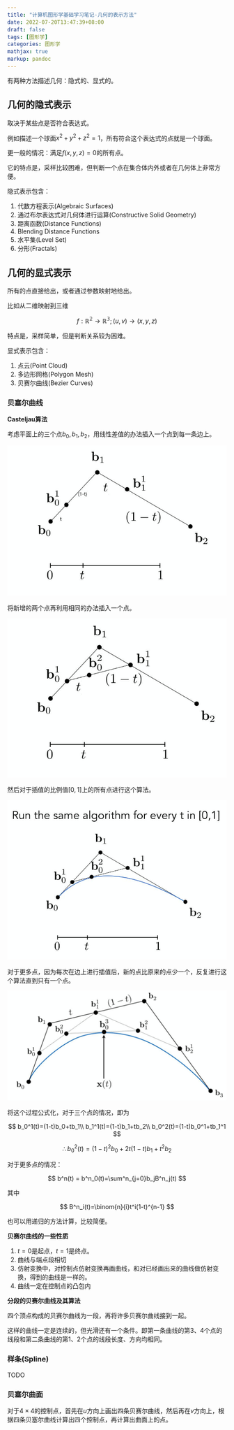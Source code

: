 ```yaml
---
title: "计算机图形学基础学习笔记-几何的表示方法"
date: 2022-07-20T13:47:39+08:00
draft: false
tags: [图形学]
categories: 图形学
mathjax: true
markup: pandoc
---
```


有两种方法描述几何：隐式的、显式的。

## 几何的隐式表示

取决于某些点是否符合表达式。

例如描述一个球面$x^2+y^2+z^2=1$，所有符合这个表达式的点就是一个球面。

更一般的情况：满足$f(x,y,z)=0$的所有点。

它的特点是，采样比较困难，但判断一个点在集合体内外或者在几何体上非常方便。

隐式表示包含：

1. 代数方程表示(Algebraic Surfaces)
2. 通过布尔表达式对几何体进行运算(Constructive Solid Geometry)
3. 距离函数(Distance Functions)
4. Blending Distance Functions
5. 水平集(Level Set)
6. 分形(Fractals)


## 几何的显式表示

所有的点直接给出，或者通过参数映射地给出。

比如从二维映射到三维

$$
f:\mathbb{R^2\to R^3};(u,v)\to(x,y,z)
$$

特点是，采样简单，但是判断关系较为困难。

显式表示包含：

1. 点云(Point Cloud)
2. 多边形网格(Polygon Mesh)
3. 贝赛尔曲线(Bezier Curves)

### 贝塞尔曲线

**Casteljau算法**

考虑平面上的三个点$b_0,b_1,b_2$，用线性差值的办法插入一个点到每一条边上。

![1.jpg](1.jpg)

将新增的两个点再利用相同的办法插入一个点。

![2.jpg](3.jpg)

然后对于插值的比例值$[0,1]$上的所有点进行这个算法。

![3.jpg](2.jpg)

对于更多点，因为每次在边上进行插值后，新的点比原来的点少一个，反复进行这个算法直到只有一个点。

![4.jpg](4.jpg)

将这个过程公式化，对于三个点的情况，即为

$$
b_0^1(t)=(1-t)b_0+tb_1\\
b_1^1(t)=(1-t)b_1+tb_2\\
b_0^2(t)=(1-t)b_0^1+tb_1^1
$$

$$
\therefore b_0^2(t) = (1-t)^2b_0+2t(1-t)b_1+t^2b_2
$$

对于更多点的情况：

$$
b^n(t) = b^n_0(t)=\sum^n_{j=0}b_jB^n_j(t)
$$

其中

$$
B^n_i(t)=\binom{n}{i}t^i(1-t)^{n-1}
$$

也可以用递归的方法计算，比较简便。

**贝赛尔曲线的一些性质**

1. $t=0$是起点，$t=1$是终点。
2. 曲线与端点段相切
3. 仿射变换中，对控制点仿射变换再画曲线，和对已经画出来的曲线做仿射变换，得到的曲线是一样的。
4. 曲线一定在控制点的凸包内

**分段的贝赛尔曲线及其算法**

四个顶点构成的贝赛尔曲线为一段，再将许多贝赛尔曲线接到一起。

这样的曲线一定是连续的，但光滑还有一个条件。即第一条曲线的第3、4个点的线段和第二条曲线的第1、2个点的线段长度、方向均相同。

### 样条(Spline)

TODO 

### 贝塞尔曲面

对于$4\times 4$的控制点，首先在$u$方向上画出四条贝赛尔曲线，然后再在$v$方向上，根据四条贝塞尔曲线计算出四个控制点，再计算出曲面上的点。
